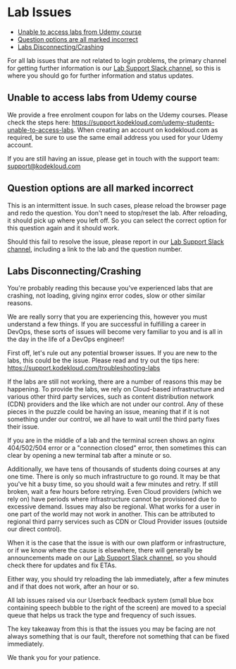 # Lab Issues

* [Unable to access labs from Udemy course](#unable-to-access-labs-from-udemy-course)
* [Question options are all marked incorrect](#question-options-are-all-marked-incorrect)
* [Labs Disconnecting/Crashing](#labs-disconnectingcrashing)

For all lab issues that are not related to login problems, the primary channel for getting further information is our [Lab Support Slack channel](https://kodekloud.slack.com/archives/C045CAW4PJP), so this is where you should go for further information and status updates.

## Unable to access labs from Udemy course

We provide a free enrolment coupon for labs on the Udemy courses. Please check the steps here: https://support.kodekloud.com/udemy-students-unable-to-access-labs. When creating an account on kodekloud.com as required, be sure to use the same email address you used for your Udemy account.

If you are still having an issue, please get in touch with the support team: support@kodekloud.com

## Question options are all marked incorrect

This is an intermittent issue. In such cases, please reload the browser page and redo the question. You don't need to stop/reset the lab. After reloading, it should pick up where you left off. So you can select the correct option for this question again and it should work.

Should this fail to resolve the issue, please report in our [Lab Support Slack channel](https://kodekloud.slack.com/archives/C045CAW4PJP), including a link to the lab and the question number.

## Labs Disconnecting/Crashing

You're probably reading this because you've experienced labs that are crashing, not loading, giving nginx error codes, slow or other similar reasons.

We are really sorry that you are experiencing this, however you must understand a few things. If you are successful in fulfilling a career in DevOps, these sorts of issues will become very familiar to you and is all in the day in the life of a DevOps engineer!

First off, let's rule out any potential browser issues. If you are new to the labs, this could be the issue. Please read and try out the tips here: https://support.kodekloud.com/troubleshooting-labs

If the labs are still not working, there are a number of reasons this may be happening. To provide the labs, we rely on Cloud-based infrastructure and various other third party services, such as content distribution network (CDN) providers and the like which are not under our control. Any of these pieces in the puzzle could be having an issue, meaning that if it is not something under our control, we all have to wait until the third party fixes their issue.

If you are in the middle of a lab and the terminal screen shows an nginx 404/502/504 error or a "connection closed" error, then sometimes this can clear by opening a new terminal tab after a minute or so.

Additionally, we have tens of thousands of students doing courses at any one time. There is only so much infrastructure to go round. It may be that you've hit a busy time, so you should wait a few minutes and retry. If still broken, wait a few hours before retrying. Even Cloud providers (which we rely on) have periods where infrastructure cannot be provisioned due to excessive demand. Issues may also be regional. What works for a user in one part of the world may not work in another. This can be attributed to regional third parry services such as CDN or Cloud Provider issues (outside our direct control).

When it is the case that the issue is with our own platform or infrastructure, or if we know where the cause is elsewhere, there will generally be announcements made on our [Lab Support Slack channel](https://kodekloud.slack.com/archives/C045CAW4PJP), so you should  check there for updates and fix ETAs.

Either way, you should try reloading the lab immediately, after a few minutes and if that does not work, after an hour or so.

All lab issues raised via our Userback feedback system (small blue box containing speech bubble to the right of the screen) are moved to a special queue that helps us track the type and frequency of such issues.

The key takeaway from this is that the issues you may be facing are not always something that is our fault, therefore not something that can be fixed immediately.

We thank you for your patience.
